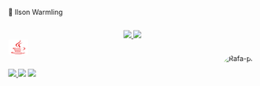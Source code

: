 👋 Ilson Warmling 
##

<div align="center">
  <a href="https://github.com/ilsonwar">
  <img height="170em" src="https://github-readme-stats.vercel.app/api?username=ilsonwar&show_icons=true&theme=highcontrast&include_all_commits=true&count_private=true"/>
  <img height="120em" src="https://github-readme-stats.vercel.app/api/top-langs/?username=ilsonwar&layout=compact&langs_count=7&theme=highcontrast"/>
    
</div>
  
  <div>
    <img align="center" alt="Rafa-Js" height="30" width="40" src="https://raw.githubusercontent.com/devicons/devicon/master/icons/java/java-plain.svg">
    </div>
  
  <img align="right" alt="Rafa-pic" height="100" style="border-radius:40px;" src="https://mir-s3-cdn-cf.behance.net/project_modules/max_1200/5eeea355389655.59822ff824b72.gif">
  
 
  
  ## 
  
  <div>
  <a href="https://instagram.com/ilsonwar" target="_blank">
    <img src="https://img.shields.io/badge/-Instagram-%23E4405F?style=for-the-badge&logo=instagram&logoColor=white">
    </a>
  <a href = "mailto:ilsonwarsc@gmail.com"><img src="https://img.shields.io/badge/-Gmail-%23333?style=for-the-badge&logo=gmail&logoColor=white" target="_blank"></a>
  <a href="https://www.linkedin.com/in/ilson-warmling-8498a0208/" target="_blank"><img src="https://img.shields.io/badge/-LinkedIn-%230077B5?style=for-the-badge&logo=linkedin&logoColor=white" target="_blank"></a> 
